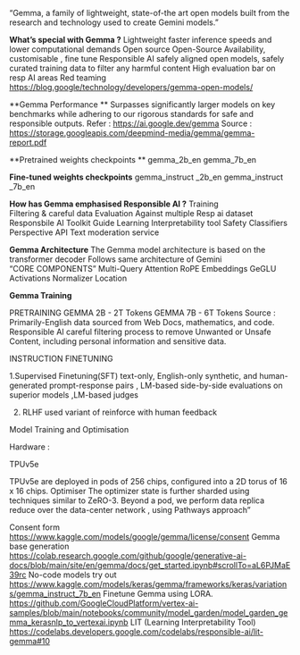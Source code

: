 “Gemma, a family of lightweight, state-of-the art open models built from the research and technology used to create Gemini models.”

**What’s special with Gemma ?**
Lightweight 
 faster inference speeds and lower computational demands
Open source 
Open-Source Availability, customisable , fine tune 
Responsible  AI 
safely aligned open models, safely curated training data to filter any harmful content 
High evaluation bar on resp AI areas
Red teaming 
https://blog.google/technology/developers/gemma-open-models/ 

**Gemma Performance **
Surpasses significantly larger models on key benchmarks while adhering to our rigorous standards for safe and responsible outputs. Refer : https://ai.google.dev/gemma 
Source : https://storage.googleapis.com/deepmind-media/gemma/gemma-report.pdf


**Pretrained weights checkpoints **
gemma_2b_en
gemma_7b_en

**Fine-tuned weights checkpoints**
gemma_instruct _2b_en
gemma_instruct _7b_en

**How has Gemma emphasised Responsible AI ?**
Training 	
  Filtering & careful data
Evaluation 
  Against multiple Resp ai dataset 
Responsbile AI 
  Toolkit Guide 
  Learning Interpretability tool
  Safety Classifiers 
    Perspective API 
    Text moderation service 

**Gemma Architecture**
The Gemma model architecture is based on the transformer decoder
Follows same architecture of Gemini  
“CORE COMPONENTS”
Multi-Query Attention 
RoPE Embeddings
GeGLU Activations 
Normalizer Location

**Gemma Training**

PRETRAINING
GEMMA 2B - 2T Tokens
GEMMA 7B - 6T Tokens
Source : Primarily-English data sourced from Web Docs, mathematics, and code.
Responsible AI 
careful filtering process to remove Unwanted or Unsafe Content, including personal information and sensitive data.


INSTRUCTION FINETUNING

1.Supervised Finetuning(SFT)
text-only, English-only synthetic, and human-generated prompt-response pairs , LM-based side-by-side evaluations on superior models ,LM-based judges

2. RLHF
used variant of reinforce with human feedback 

Model Training and Optimisation

Hardware : 

TPUv5e

TPUv5e are deployed in pods of 256 chips, 
configured into a 2D torus of 16 x 16 chips.
Optimiser
The optimizer state is further sharded using techniques
 similar to ZeRO-3. Beyond a pod, we perform 
data replica reduce over the data-center network
, using Pathways approach”


Consent form https://www.kaggle.com/models/google/gemma/license/consent
Gemma base generation https://colab.research.google.com/github/google/generative-ai-docs/blob/main/site/en/gemma/docs/get_started.ipynb#scrollTo=aL6PJMaE39rc 
No-code models try out 
https://www.kaggle.com/models/keras/gemma/frameworks/keras/variations/gemma_instruct_7b_en 
Finetune Gemma  using LORA. 
https://github.com/GoogleCloudPlatform/vertex-ai-samples/blob/main/notebooks/community/model_garden/model_garden_gemma_kerasnlp_to_vertexai.ipynb 
LIT  (Learning Interpretability Tool)
https://codelabs.developers.google.com/codelabs/responsible-ai/lit-gemma#10 










